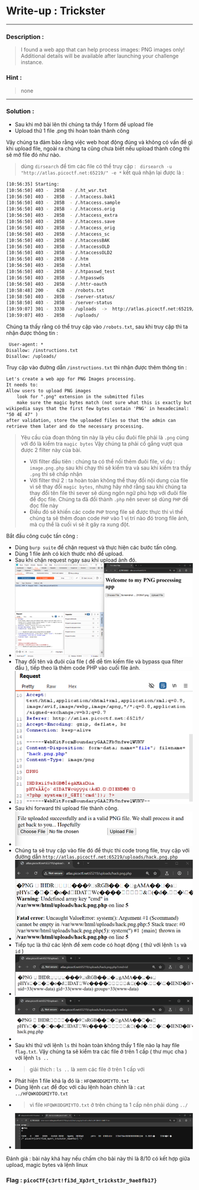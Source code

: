 # Write-up : Trickster
---
### Description : 
> I found a web app that can help process images: PNG images only!
> Additional details will be available after launching your challenge instance.
### Hint :
> none
---
### Solution :
- Sau khi mở bài lên thì chúng ta thấy 1 form để upload file
- Upload thử 1 file .png thì hoàn toàn thành công

Vậy chúng ta đảm bảo rằng việc web hoạt động đúng và không có vấn đề gì khi upload file, ngoài ra chúng ta cũng chưa biết nếu upload thành công thì sẽ mở file đó như nào.
> dùng ``dirsearch`` để tìm các file có thể truy cập : ``  dirsearch -u "http://atlas.picoctf.net:65219/" -e *
 `` kết quả nhận lại được là : 
```bash
[10:56:35] Starting: 
[10:56:50] 403 -  285B  - /.ht_wsr.txt                                      
[10:56:50] 403 -  285B  - /.htaccess.bak1                                   
[10:56:50] 403 -  285B  - /.htaccess.sample                                 
[10:56:50] 403 -  285B  - /.htaccess.orig
[10:56:50] 403 -  285B  - /.htaccess_extra                                  
[10:56:50] 403 -  285B  - /.htaccess.save                                   
[10:56:50] 403 -  285B  - /.htaccess_orig
[10:56:50] 403 -  285B  - /.htaccess_sc
[10:56:50] 403 -  285B  - /.htaccessBAK
[10:56:50] 403 -  285B  - /.htaccessOLD
[10:56:50] 403 -  285B  - /.htaccessOLD2
[10:56:50] 403 -  285B  - /.htm                                             
[10:56:50] 403 -  285B  - /.html
[10:56:50] 403 -  285B  - /.htpasswd_test
[10:56:50] 403 -  285B  - /.htpasswds
[10:56:50] 403 -  285B  - /.httr-oauth                                      
[10:58:48] 200 -   62B  - /robots.txt                                        
[10:58:50] 403 -  285B  - /server-status/                                    
[10:58:50] 403 -  285B  - /server-status
[10:59:07] 301 -  333B  - /uploads  ->  http://atlas.picoctf.net:65219/uploads/
[10:59:07] 403 -  285B  - /uploads/ 
```
Chúng ta thấy rằng có thể truy cập vào `` /robots.txt ``, sau khi truy cập thì ta nhận được thông tin :
```
 User-agent: *
Disallow: /instructions.txt
Disallow: /uploads/
```
Truy cập vào đường dẫn `` /instructions.txt `` thì nhận được thêm thông tin : 

```
Let's create a web app for PNG Images processing.
It needs to:
Allow users to upload PNG images
	look for ".png" extension in the submitted files
	make sure the magic bytes match (not sure what this is exactly but wikipedia says that the first few bytes contain 'PNG' in hexadecimal: "50 4E 47" )
after validation, store the uploaded files so that the admin can retrieve them later and do the necessary processing.
```
> Yêu cầu của đoạn thông tin này là yêu cầu đuôi file phải là `` .png `` cùng với đó là kiểm tra `` magic bytes ``
> Vậy chúng ta phải cố gắng vượt qua được 2 filter này của bài.
> - Với filter đầu tiên : chúng ta có thể nối thêm đuôi file, ví dụ : `` image.png.php `` sau khi chạy thì sẽ kiểm tra và sau khi kiểm tra thấy `` .png `` thì sẽ chấp nhận
> - Với filter thứ 2 : ta hoàn toàn không thể thay đổi nội dung của file vì sẽ thay đổi `` magic bytes ``, nhưng hãy nhớ rằng sau khi chúng ta thay đổi tên file thì sever sẽ dùng ngôn ngữ phù hợp với đuôi file để đọc file. Chúng ta đã đổi thành `` .php `` nên sever sẽ dùng `` PHP `` để đọc file này
> - Điều đó sẽ khiến các code `` PHP `` trong file sẽ được thực thi vì thế chúng ta sẽ thêm đoạn code `` PHP `` vào 1 vị trí nào đó trong file ảnh, mà cụ thể là cuối vì sẽ ít gây ra xung đột.

Bắt đầu công cuộc tấn công :
- Dùng `` burp suite `` để chặn request và thực hiện các bước tấn công.
- Dùng 1 file ảnh có kích thước nhỏ để upload.
- Sau khi chặn request ngay sau khi upload ảnh đó.
- ![](../img/Trickster-rq.png)
- Thay đổi tên và đuôi của file ( để dễ tìm kiếm file và bypass qua filter đầu ), tiếp theo là thêm code PHP vào cuối file ảnh.
- ![](../img/Trickster-f.png)
- Sau khi forward thì upload file thành công.
- ![](../img/Trickster-s.png)
- Chúng ta sẽ truy cập vào file đó để thực thi code trong file, truy cập với đường dẫn `` http://atlas.picoctf.net:65219/uploads/hack.png.php ``
- ![](../img/Trickster-j.png)
- Tiếp tục là thử các lệnh để xem code có hoạt động ( thử với lệnh `` ls `` và `` id `` )
- ![](../img/Trickster-t1.png)
- ![](../img/Trickster-t2.png)
- Sau khi thử với lệnh `` ls `` thì hoàn toàn không thấy 1 file nào lạ hay file `` flag.txt ``. Vậy chúng ta sẽ kiểm tra các file ở trên 1 cấp ( thư mục cha ) với lệnh `` ls .. ``
- > giải thích : `` ls .. `` là xem các file ở trên 1 cấp với
- Phát hiện 1 file khá lạ đó là : `` HFQWKODGMIYTO.txt ``
- Dùng lệnh `` cat `` để đọc với câu lệnh hoàn chỉnh là : `` cat ../HFQWKODGMIYTO.txt ``
- > vì file `` HFQWKODGMIYTO.txt `` ở trên chúng ta 1 cấp nên phải dùng `` ../ ``
- ![](../img/Trickster-flag.png)

Đánh giá : bài này khá hay nếu chấm cho bài này thì là 8/10 có kết hợp giữa upload, magic bytes và lệnh linux
### Flag : `` picoCTF{c3rt!fi3d_Xp3rt_tr1ckst3r_9ae8fb17} ``
